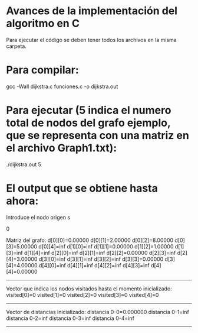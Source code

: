 # Avances de la implementación del algoritmo en C

Para ejecutar el código se deben tener todos los archivos en la misma carpeta. 

# Para compilar:
gcc -Wall dijkstra.c funciones.c -o dijkstra.out

# Para ejecutar (5 indica el numero total de nodos del grafo  ejemplo, que se representa con una matriz en el archivo Graph1.txt):
./dijkstra.out 5

# El output que se obtiene hasta ahora:
Introduce el nodo origen s

0

Matriz del grafo:
d[0][0]=0.00000	d[0][1]=2.00000	d[0][2]=8.00000	d[0][3]=5.00000	d[0][4]=inf
d[1][0]=inf	d[1][1]=0.00000	d[1][2]=1.00000	d[1][3]=inf	d[1][4]=inf
d[2][0]=inf	d[2][1]=inf	d[2][2]=0.00000	d[2][3]=inf	d[2][4]=3.00000
d[3][0]=inf	d[3][1]=inf	d[3][2]=inf	d[3][3]=0.00000	d[3][4]=4.00000
d[4][0]=inf	d[4][1]=inf	d[4][2]=inf	d[4][3]=inf	d[4][4]=0.00000

------------
Vector que indica los nodos visitados hasta el momento inicializado:
visited[0]=0
visited[1]=0
visited[2]=0
visited[3]=0
visited[4]=0

------------
Vector de distancias inicializado:
distancia 0-0=0.000000
distancia 0-1=inf
distancia 0-2=inf
distancia 0-3=inf
distancia 0-4=inf

------------


